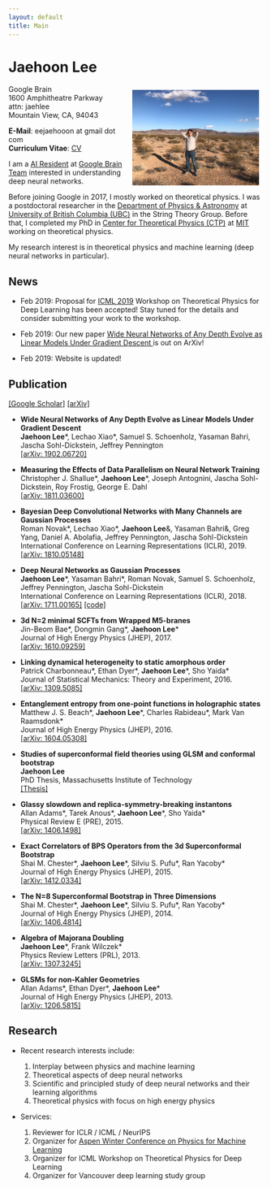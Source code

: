 ```yaml
---
layout: default
title: Main
---
```

# **Jaehoon Lee**

<img align="right" style="float:center;padding:10px;" width="250" src="/image/IMG_2635.JPG">

Google Brain  
1600 Amphitheatre Parkway  
attn: jaehlee  
Mountain View, CA, 94043  

**E-Mail**: eejaehooon at gmail dot com  
**Curriculum Vitae**: [CV](https://jaehlee.github.io/cv_Jaehoon_Lee.pdf)

I am a [AI Resident](https://ai.google/research/join-us/ai-residency) at [Google Brain Team](https://research.google.com/teams/brain/) interested in understanding deep neural networks. 

Before joining Google in 2017, I mostly worked on theoretical physics. 
I was a postdoctoral researcher in the [Department of Physics & Astronomy](http://www.phas.ubc.ca/) at [University of British Columbia (UBC)](http://www.ubc.ca/) in the String Theory Group. 
Before that, I completed my PhD in [Center for Theoretical Physics (CTP)](http://ctp.lns.mit.edu/) at [MIT](http://web.mit.edu/) working on theoretical physics. 

My research interest is in theoretical physics and machine learning (deep neural networks in particular).  


## News

* Feb 2019: Proposal for [ICML 2019](https://icml.cc/) Workshop on Theoretical Physics for Deep Learning has been accepted! Stay tuned for the details and consider submitting your work to the workshop.

* Feb 2019: Our new paper [Wide Neural Networks of Any Depth Evolve as Linear Models Under Gradient Descent
](https://arxiv.org/abs/1902.06720) is out on ArXiv!  

* Feb 2019: Website is updated!

## Publication

[[Google Scholar]](https://scholar.google.com/citations?user=d3YhiooAAAAJ&hl=en) [[arXiv]](https://arxiv.org/a/lee_j_7.html)  

* **Wide Neural Networks of Any Depth Evolve as Linear Models Under Gradient Descent**  
**Jaehoon Lee**\*, Lechao Xiao\*, Samuel S. Schoenholz, Yasaman Bahri, Jascha Sohl-Dickstein, Jeffrey Pennington  
[[arXiv: 1902.06720]](https://arxiv.org/abs/1902.06720)


* **Measuring the Effects of Data Parallelism on Neural Network Training**  
Christopher J. Shallue\*, **Jaehoon Lee**\*, Joseph Antognini, Jascha Sohl-Dickstein, Roy Frostig, George E. Dahl  
[[arXiv: 1811.03600]](https://arxiv.org/abs/1811.03600)


* **Bayesian Deep Convolutional Networks with Many Channels are Gaussian Processes**  
Roman Novak\*, Lechao Xiao\*, **Jaehoon Lee**&, Yasaman Bahri&, Greg Yang, Daniel A. Abolafia, Jeffrey Pennington, Jascha Sohl-Dickstein  
International Conference on Learning Representations (ICLR), 2019.  
[[arXiv: 1810.05148]](https://arxiv.org/abs/1810.05148)


* **Deep Neural Networks as Gaussian Processes**  
**Jaehoon Lee**\*, Yasaman Bahri\*, Roman Novak, Samuel S. Schoenholz, Jeffrey Pennington, Jascha Sohl-Dickstein  
International Conference on Learning Representations (ICLR), 2018.  
[[arXiv: 1711.00165]](https://arxiv.org/abs/1711.00165) [[code]](https://github.com/brain-research/nngp)

* **3d N=2 minimal SCFTs from Wrapped M5-branes**  
Jin-Beom Bae\*, Dongmin Gang\*, **Jaehoon Lee**\*  
Journal of High Energy Physics (JHEP), 2017.  
[[arXiv: 1610.09259]](https://arxiv.org/abs/1610.09259)

* **Linking dynamical heterogeneity to static amorphous order**  
Patrick Charbonneau\*, Ethan Dyer\*, **Jaehoon Lee**\*, Sho Yaida\*  
Journal of Statistical Mechanics: Theory and Experiment, 2016.  
[[arXiv: 1309.5085]](https://arxiv.org/abs/1309.5085)

* **Entanglement entropy from one-point functions in holographic states**  
Matthew J. S. Beach\*, **Jaehoon Lee**\*, Charles Rabideau\*, Mark Van Raamsdonk\*  
Journal of High Energy Physics (JHEP), 2016.  
[[arXiv: 1604.05308]](https://arxiv.org/abs/1604.05308)

* **Studies of superconformal field theories using GLSM and conformal bootstrap**  
**Jaehoon Lee**  
PhD Thesis, Massachusetts Institute of Technology  
[[Thesis]](https://dspace.mit.edu/handle/1721.1/99308)

* **Glassy slowdown and replica-symmetry-breaking instantons**  
Allan Adams\*, Tarek Anous\*, **Jaehoon Lee**\*, Sho Yaida\*  
Physical Review E (PRE), 2015.  
[[arXiv: 1406.1498]](https://arxiv.org/abs/1406.1498)

* **Exact Correlators of BPS Operators from the 3d Superconformal Bootstrap**  
Shai M. Chester\*, **Jaehoon Lee**\*, Silviu S. Pufu\*, Ran Yacoby\*   
Journal of High Energy Physics (JHEP), 2015.  
[[arXiv: 1412.0334]](https://arxiv.org/abs/1412.0334)

* **The N=8 Superconformal Bootstrap in Three Dimensions**  
Shai M. Chester\*, **Jaehoon Lee**\*, Silviu S. Pufu\*, Ran Yacoby\*  
Journal of High Energy Physics (JHEP), 2014.  
[[arXiv: 1406.4814]](https://arxiv.org/abs/1406.4814)

* **Algebra of Majorana Doubling**  
**Jaehoon Lee**\*, Frank Wilczek\*  
Physics Review Letters (PRL), 2013.  
[[arXiv: 1307.3245]](https://arxiv.org/abs/1307.3245)

* **GLSMs for non-Kahler Geometries**  
Allan Adams\*, Ethan Dyer\*, **Jaehoon Lee**\*  
Journal of High Energy Physics (JHEP), 2013.  
[[arXiv: 1206.5815]](https://arxiv.org/abs/1206.5815)

## Research

* Recent research interests include:
  1. Interplay between physics and machine learning
  2. Theoretical aspects of deep neural networks
  3. Scientific and principled study of deep neural networks and their learning algorithms
  4. Theoretical physics with focus on high energy physics
  

* Services:
  1. Reviewer for ICLR / ICML / NeurIPS
  2. Organizer for [Aspen Winter Conference on Physics for Machine Learning](https://sites.google.com/corp/view/phys4ml/)
  3. Organizer for ICML Workshop on Theoretical Physics for Deep Learning
  4. Organizer for Vancouver deep learning study group
